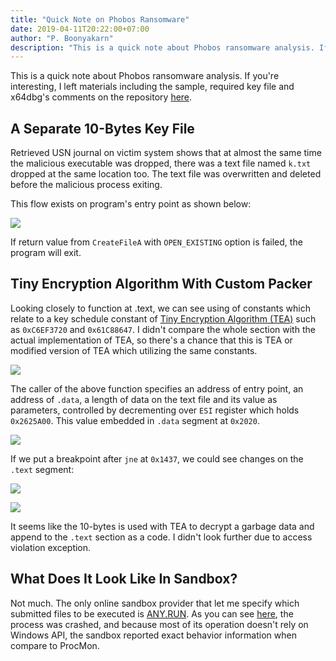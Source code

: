 ```yaml
---
title: "Quick Note on Phobos Ransomware"
date: 2019-04-11T20:22:00+07:00
author: "P. Boonyakarn"
description: "This is a quick note about Phobos ransomware analysis. If you're interesting, I left materials including the sample, required key file and x64dbg's comments on the repository here."
---
```


This is a quick note about Phobos ransomware analysis. If you're interesting, I left materials including the sample, required key file and x64dbg's comments on the repository [here](https://github.com/pe3zx/malware-analysis-phobos).

## A Separate 10-Bytes Key File

Retrieved USN journal on victim system shows that at almost the same time the malicious executable was dropped, there was a text file named `k.txt` dropped at the same location too. The text file was overwritten and deleted before the malicious process exiting.

This flow exists on program's entry point as shown below:

![](https://3.bp.blogspot.com/-vtVzUhzmpkU/XK8xvxauHvI/AAAAAAAASRw/ulO_AAB6UZQyHhvBjd_PV39wNwApIO78wCLcBGAs/s1600/2019-04-11_19-22-55.png)

If return value from `CreateFileA` with `OPEN_EXISTING` option is failed, the program will exit.

## Tiny Encryption Algorithm With Custom Packer

Looking closely to function at .text, we can see using of constants which relate to a key schedule constant of [Tiny Encryption Algorithm (TEA)](https://en.wikipedia.org/wiki/Tiny_Encryption_Algorithm) such as `0xC6EF3720` and `0x61C88647`. I didn't compare the whole section with the actual implementation of TEA, so there's a chance that this is TEA or modified version of TEA which utilizing the same constants.

![](https://4.bp.blogspot.com/-MgrglZ_RD9U/XK81NtB17uI/AAAAAAAASSA/qAQPfSDn3LEur75xMOZbcIeqfcFv-U5jACLcBGAs/s1600/2019-04-11_19-37-35.png)

The caller of the above function specifies an address of entry point, an address of `.data`, a length of data on the text file and its value as parameters, controlled by decrementing over `ESI` register which holds `0x2625A00`. This value embedded in `.data` segment at `0x2020`.

![](https://1.bp.blogspot.com/-L1OCdZ8Xboc/XK87pfMutHI/AAAAAAAASSQ/9av9AGJ7_jIozJI_U8Jc_wBpjY3mCtuMACLcBGAs/s1600/2019-04-11_20-05-00.png)

If we put a breakpoint after `jne` at `0x1437`, we could see changes on the `.text` segment:

![](https://1.bp.blogspot.com/-XByhTSgulQM/XK8-EEck8yI/AAAAAAAASSc/vrC4lq8Rgn0dXxOG_K6ossJ3W2egCl6cACLcBGAs/s1600/2019-04-11_20-08-40.png)

![](https://3.bp.blogspot.com/-1JorZ7v2SJs/XK8-X9yj9FI/AAAAAAAASSk/50ka21hZNsII4X9Sk-wgHdOWBXLBjjPEwCEwYBhgL/s1600/2019-04-11_20-15-09.png)

It seems like the 10-bytes is used with TEA to decrypt a garbage data and append to the `.text` section as a code. I didn't look further due to access violation exception.

## What Does It Look Like In Sandbox?

Not much. The only online sandbox provider that let me specify which submitted files to be executed is [ANY.RUN](https://app.any.run/). As you can see [here](https://app.any.run/tasks/c0903da9-e2b4-4a90-bdd4-3dbd09b017b6), the process was crashed, and because most of its operation doesn't rely on Windows API, the sandbox reported exact behavior information when compare to ProcMon.